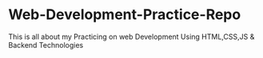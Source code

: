 # Web-Development-Practice-Repo
This is all about my Practicing on web Development Using HTML,CSS,JS &amp; Backend Technologies
